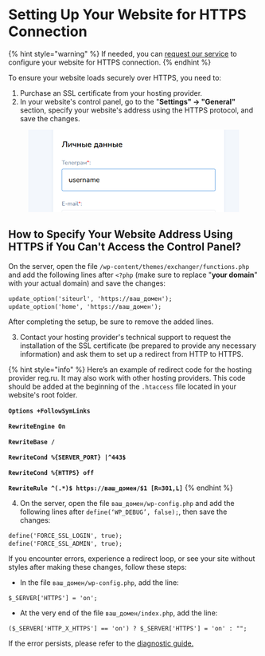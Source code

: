 # Setting Up Your Website for HTTPS Connection

{% hint style="warning" %}
If needed, you can [request our service](https://premiumexchanger.com/uslugi/#usl4) to configure your website for HTTPS connection.
{% endhint %}

To ensure your website loads securely over HTTPS, you need to:

1. Purchase an SSL certificate from your hosting provider.
2. In your website's control panel, go to the "**Settings" → "General"** section, specify your website's address using the HTTPS protocol, and save the changes.

<figure><img src="../../.gitbook/assets/image (1021).png" alt=""><figcaption></figcaption></figure>

## How to Specify Your Website Address Using HTTPS if You Can't Access the Control Panel?

On the server, open the file `/wp-content/themes/exchanger/functions.php` and add the following lines after `<?php` (make sure to replace "**your domain**" with your actual domain) and save the changes:

```
update_option('siteurl', 'https://ваш_домен');
update_option('home', 'https://ваш_домен');
```

After completing the setup, be sure to remove the added lines.

3. Contact your hosting provider's technical support to request the installation of the SSL certificate (be prepared to provide any necessary information) and ask them to set up a redirect from HTTP to HTTPS.

{% hint style="info" %}
Here’s an example of redirect code for the hosting provider reg.ru. It may also work with other hosting providers. This code should be added at the beginning of the `.htaccess` file located in your website's root folder.

**`Options +FollowSymLinks`**

**`RewriteEngine On`**

**`RewriteBase /`**

**`RewriteCond %{SERVER_PORT} |^443$`**

**`RewriteCond %{HTTPS} off`**

**`RewriteRule ^(.*)$ https://ваш_домен/$1 [R=301,L]`**
{% endhint %}

4. On the server, open the file `ваш_домен/wp-config.php` and add the following lines after `define(‘WP_DEBUG’, false);`, then save the changes:

```
define('FORCE_SSL_LOGIN', true);
define('FORCE_SSL_ADMIN', true);
```

If you encounter errors, experience a redirect loop, or see your site without styles after making these changes, follow these steps:

* In the file `ваш_домен/wp-config.php`, add the line:

```
$_SERVER['HTTPS'] = 'on';
```

* At the very end of the file `ваш_домен/index.php`, add the line:

```
($_SERVER['HTTP_X_HTTPS'] == 'on') ? $_SERVER['HTTPS'] = 'on' : "";
```

If the error persists, please refer to the [diagnostic guide.](https://premium.gitbook.io/main/osnovnye-nastroiki/faq/diagnostika-i-reshenie-oshibok-pri-rabote-so-skriptom#nestabilnaya-rabota-saita-na-protokole-https)